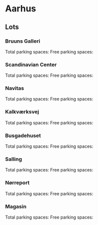 # Aarhus

## Lots

### Bruuns Galleri

Total parking spaces: <Value topic="parken-dd/parken-dd/Aarhus/aarhusbruunsgalleri/total"/>
Free parking spaces: <Value topic="parken-dd/parken-dd/Aarhus/aarhusbruunsgalleri/free"/>

### Scandinavian Center

Total parking spaces: <Value topic="parken-dd/parken-dd/Aarhus/aarhusscandinaviancenter/total"/>
Free parking spaces: <Value topic="parken-dd/parken-dd/Aarhus/aarhusscandinaviancenter/free"/>

### Navitas

Total parking spaces: <Value topic="parken-dd/parken-dd/Aarhus/aarhusnavitas/total"/>
Free parking spaces: <Value topic="parken-dd/parken-dd/Aarhus/aarhusnavitas/free"/>

### Kalkværksvej

Total parking spaces: <Value topic="parken-dd/parken-dd/Aarhus/aarhuskalkværksvej/total"/>
Free parking spaces: <Value topic="parken-dd/parken-dd/Aarhus/aarhuskalkværksvej/free"/>

### Busgadehuset

Total parking spaces: <Value topic="parken-dd/parken-dd/Aarhus/aarhusbusgadehuset/total"/>
Free parking spaces: <Value topic="parken-dd/parken-dd/Aarhus/aarhusbusgadehuset/free"/>

### Salling

Total parking spaces: <Value topic="parken-dd/parken-dd/Aarhus/aarhussalling/total"/>
Free parking spaces: <Value topic="parken-dd/parken-dd/Aarhus/aarhussalling/free"/>

### Nørreport

Total parking spaces: <Value topic="parken-dd/parken-dd/Aarhus/aarhusnørreport/total"/>
Free parking spaces: <Value topic="parken-dd/parken-dd/Aarhus/aarhusnørreport/free"/>

### Magasin

Total parking spaces: <Value topic="parken-dd/parken-dd/Aarhus/aarhusmagasin/total"/>
Free parking spaces: <Value topic="parken-dd/parken-dd/Aarhus/aarhusmagasin/free"/>

